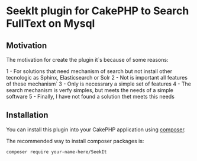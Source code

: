 # SeekIt plugin for CakePHP to Search FullText on Mysql

## Motivation

The motivation for create the plugin it`s because of some reasons:

1 - For solutions that need mechanism of search but not install other tecnologic as Sphinx, Elasticsearch or Solr
2 - Not is important all features of these mechanism`
3 - Only is necessrary a simple set of features
4 - The search mechanism is verfy simples, but meets the needs of a simple software 
5 - Finally, I have not found a solution thet meets this needs

## Installation

You can install this plugin into your CakePHP application using [composer](http://getcomposer.org).

The recommended way to install composer packages is:

```
composer require your-name-here/SeekIt
```

